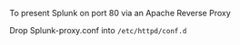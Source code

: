 To present Splunk on port 80 via an Apache Reverse Proxy

Drop Splunk-proxy.conf into `/etc/httpd/conf.d`